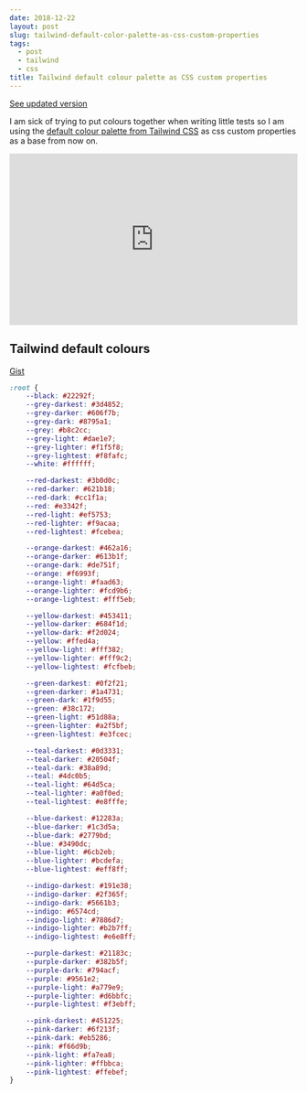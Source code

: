 ```yaml
---
date: 2018-12-22
layout: post
slug: tailwind-default-color-palette-as-css-custom-properties
tags:
  - post
  - tailwind
  - css
title: Tailwind default colour palette as CSS custom properties
---
```


<p class="info">
    <a href="/posts/tailwind-default-color-palette-as-css-custom-properties-v2/">See updated version</a>
</p>

I am sick of trying to put colours together when writing little tests so I am using the [default colour palette from Tailwind CSS](https://tailwindcss.com/docs/colors/#default-color-palette) as css custom properties as a base from now on.

<iframe height="300" style="width: 100%;" scrolling="no" title="Tailwind CSS Default Color Palette" src="https://codepen.io/ScottWhittaker/embed/EGWqGX?default-tab=result" frameborder="no" loading="lazy" allowtransparency="true" allowfullscreen="true">
  See the Pen <a href="https://codepen.io/ScottWhittaker/pen/EGWqGX">
  Tailwind CSS Default Color Palette</a> by Scott Whittaker (<a href="https://codepen.io/ScottWhittaker">@ScottWhittaker</a>)
  on <a href="https://codepen.io">CodePen</a>.
</iframe>

## Tailwind default colours

[Gist](https://gist.github.com/ScottWhittaker/8584a3ae4227dd79251f58e6da4f24b8)

```css
:root {
	--black: #22292f;
	--grey-darkest: #3d4852;
	--grey-darker: #606f7b;
	--grey-dark: #8795a1;
	--grey: #b8c2cc;
	--grey-light: #dae1e7;
	--grey-lighter: #f1f5f8;
	--grey-lightest: #f8fafc;
	--white: #ffffff;

	--red-darkest: #3b0d0c;
	--red-darker: #621b18;
	--red-dark: #cc1f1a;
	--red: #e3342f;
	--red-light: #ef5753;
	--red-lighter: #f9acaa;
	--red-lightest: #fcebea;

	--orange-darkest: #462a16;
	--orange-darker: #613b1f;
	--orange-dark: #de751f;
	--orange: #f6993f;
	--orange-light: #faad63;
	--orange-lighter: #fcd9b6;
	--orange-lightest: #fff5eb;

	--yellow-darkest: #453411;
	--yellow-darker: #684f1d;
	--yellow-dark: #f2d024;
	--yellow: #ffed4a;
	--yellow-light: #fff382;
	--yellow-lighter: #fff9c2;
	--yellow-lightest: #fcfbeb;

	--green-darkest: #0f2f21;
	--green-darker: #1a4731;
	--green-dark: #1f9d55;
	--green: #38c172;
	--green-light: #51d88a;
	--green-lighter: #a2f5bf;
	--green-lightest: #e3fcec;

	--teal-darkest: #0d3331;
	--teal-darker: #20504f;
	--teal-dark: #38a89d;
	--teal: #4dc0b5;
	--teal-light: #64d5ca;
	--teal-lighter: #a0f0ed;
	--teal-lightest: #e8fffe;

	--blue-darkest: #12283a;
	--blue-darker: #1c3d5a;
	--blue-dark: #2779bd;
	--blue: #3490dc;
	--blue-light: #6cb2eb;
	--blue-lighter: #bcdefa;
	--blue-lightest: #eff8ff;

	--indigo-darkest: #191e38;
	--indigo-darker: #2f365f;
	--indigo-dark: #5661b3;
	--indigo: #6574cd;
	--indigo-light: #7886d7;
	--indigo-lighter: #b2b7ff;
	--indigo-lightest: #e6e8ff;

	--purple-darkest: #21183c;
	--purple-darker: #382b5f;
	--purple-dark: #794acf;
	--purple: #9561e2;
	--purple-light: #a779e9;
	--purple-lighter: #d6bbfc;
	--purple-lightest: #f3ebff;

	--pink-darkest: #451225;
	--pink-darker: #6f213f;
	--pink-dark: #eb5286;
	--pink: #f66d9b;
	--pink-light: #fa7ea8;
	--pink-lighter: #ffbbca;
	--pink-lightest: #ffebef;
}
```
